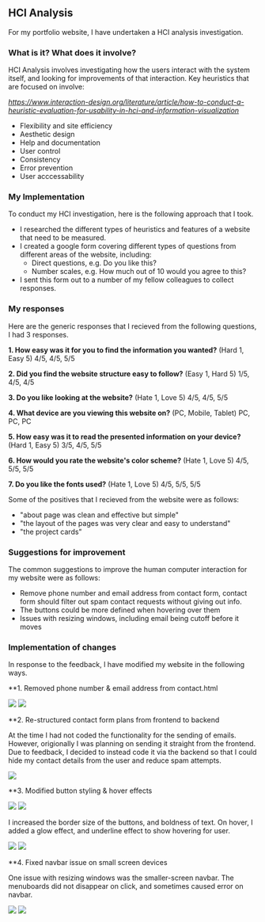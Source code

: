 ## HCI Analysis

For my portfolio website, I have undertaken a HCI analysis investigation.

### What is it? What does it involve?

HCI Analysis involves investigating how the users interact with the system itself, and looking for improvements of that interaction.
Key heuristics that are focused on involve:

*https://www.interaction-design.org/literature/article/how-to-conduct-a-heuristic-evaluation-for-usability-in-hci-and-information-visualization*


* Flexibility and site efficiency
* Aesthetic design
* Help and documentation
* User control
* Consistency
* Error prevention
* User acccessability

### My Implementation

To conduct my HCI investigation, here is the following approach that I took.

* I researched the different types of heuristics and features of a website that need to be measured.
* I created a google form covering different types of questions from different areas of the website, including:
	* Direct questions, e.g. Do you like this?
	* Number scales, e.g. How much out of 10 would you agree to this?
* I sent this form out to a number of my fellow colleagues to collect responses.

### My responses

Here are the generic responses that I recieved from the following questions, I had 3 responses.

**1. How easy was it for you to find the information you wanted?** (Hard 1, Easy 5)
4/5, 4/5, 5/5

**2. Did you find the website structure easy to follow?** (Easy 1, Hard 5)
1/5, 4/5, 4/5

**3. Do you like looking at the website?** (Hate 1, Love 5)
4/5, 4/5, 5/5

**4. What device are you viewing this website on?** (PC, Mobile, Tablet)
PC, PC, PC

**5. How easy was it to read the presented information on your device?** (Hard 1, Easy 5)
3/5, 4/5, 5/5

**6. How would you rate the website's color scheme?** (Hate 1, Love 5)
4/5, 5/5, 5/5

**7. Do you like the fonts used?** (Hate 1, Love 5)
4/5, 5/5, 5/5

Some of the positives that I recieved from the website were as follows:

* "about page was clean and effective but simple"
* "the layout of the pages was very clear and easy to understand"
* "the project cards"

### Suggestions for improvement

The common suggestions to improve the human computer interaction for my website were as follows:

* Remove phone number and email address from contact form, contact form should filter out spam contact requests without giving out info.
* The buttons could be more defined when hovering over them
* Issues with resizing windows, including email being cutoff before it moves

### Implementation of changes

In response to the feedback, I have modified my website in the following ways.

**1. Removed phone number & email address from contact.html

![](images/one-before.png)
![](images/one-after.png)


**2. Re-structured contact form plans from frontend to backend

At the time I had not coded the functionality for the sending of emails. However, origionally I was planning on sending it straight from the frontend. 
Due to feedback, I decided to instead code it via the backend so that I could hide my contact details from the user and reduce spam attempts.

![](images/two-one.png)

**3. Modified button styling & hover effects

![](images/three-before.png)
![](images/three-before-two.png)

I increased the border size of the buttons, and boldness of text. On hover, I added a glow effect, and underline effect to show hovering for user.

![](images/three-after.png)
![](images/three-after-two.png)

**4. Fixed navbar issue on small screen devices

One issue with resizing windows was the smaller-screen navbar. The menuboards did not disappear on click, and sometimes caused error on navbar.

![](images/four-before.png)
![](images/four-after.png)






